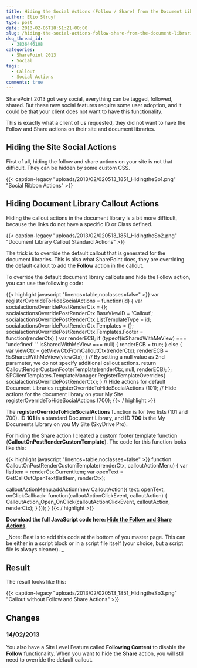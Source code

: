 ```yaml
---
title: Hiding the Social Actions (Follow / Share) from the Document Libraries in SharePoint 2013
author: Elio Struyf
type: post
date: 2013-02-05T18:51:21+00:00
slug: /hiding-the-social-actions-follow-share-from-the-document-libraries-in-sharepoint-2013/
dsq_thread_id:
  - 3836446108
categories:
  - SharePoint 2013
  - Social
tags:
  - Callout
  - Social Actions
comments: true
---
```


SharePoint 2013 got very social, everything can be tagged, followed, shared. But these new social features require some user adoption, and it could be that your client does not want to have this functionality.

This is exactly what a client of us requested, they did not want to have the Follow and Share actions on their site and document libraries.

## Hiding the Site Social Actions

First of all, hiding the follow and share actions on your site is not that difficult. They can be hidden by some custom CSS.

{{< caption-legacy "uploads/2013/02/020513_1851_HidingtheSo1.png" "Social Ribbon Actions" >}}

## Hiding Document Library Callout Actions

Hiding the callout actions in the document library is a bit more difficult, because the links do not have a specific ID or Class defined.

{{< caption-legacy "uploads/2013/02/020513_1851_HidingtheSo2.png" "Document Library Callout Standard Actions" >}}

The trick is to override the default callout that is generated for the document libraries. This is also what SharePoint does, they are overriding the default callout to add the **Follow** action in the callout.

To override the default document library callouts and hide the Follow action, you can use the following code:


{{< highlight javascript "linenos=table,noclasses=false" >}}
var registerOverrideToHideSocialActions = function(id) {
  var socialactionsOverridePostRenderCtx = {};
  socialactionsOverridePostRenderCtx.BaseViewID = 'Callout';
  socialactionsOverridePostRenderCtx.ListTemplateType = id;
  socialactionsOverridePostRenderCtx.Templates = {};
  socialactionsOverridePostRenderCtx.Templates.Footer = function(renderCtx) {
    var  renderECB;
    if (typeof(isSharedWithMeView) === 'undefined' '' isSharedWithMeView === null) {
      renderECB = true;
    } else {
      var viewCtx = getViewCtxFromCalloutCtx(renderCtx);
      renderECB = !isSharedWithMeView(viewCtx);
    }
    // By setting a null value as 2nd parameter, we do not specify additional callout actions.
    return CalloutRenderCustomFooterTemplate(renderCtx, null, renderECB);
  };
  SPClientTemplates.TemplateManager.RegisterTemplateOverrides( socialactionsOverridePostRenderCtx);
}
// Hide actions for default Document Libraries
registerOverrideToHideSocialActions (101);
// Hide actions for the document library on your My Site
registerOverrideToHideSocialActions (700);
{{< / highlight >}}


The **registerOverrideToHideSocialActions** function is for two lists (101 and 700). ID **101** is a standard Document Library, and ID **700** is the My Documents Library on you My Site (SkyDrive Pro).

For hiding the Share action I created a custom footer template function (**CalloutOnPostRenderCustomTemplate**). The code for this function looks like this:


{{< highlight javascript "linenos=table,noclasses=false" >}}
function CalloutOnPostRenderCustomTemplate(renderCtx, calloutActionMenu) {
  var listItem = renderCtx.CurrentItem;
  var openText = GetCallOutOpenText(listItem, renderCtx);

  calloutActionMenu.addAction(new CalloutAction({
    text: openText,
    onClickCallback: function(calloutActionClickEvent, calloutAction) {
      CalloutAction_Open_OnClick(calloutActionClickEvent, calloutAction, renderCtx);
    }
  }));
}
{{< / highlight >}}


**Download the full JavaScript code here: [Hide the Follow and Share Actions](uploads/2013/02/Hide-Follow-Share.js)**.

_Note: Best is to add this code at the bottom of you master page. This can be either in a script block or in a script file itself (your choice, but a script file is always cleaner).
_

## Result

The result looks like this:

{{< caption-legacy "uploads/2013/02/020513_1851_HidingtheSo3.png" "Callout without Follow and Share Actions" >}}

## Changes

### 14/02/2013

You also have a Site Level Feature called **Following Content** to disable the **Follow** functionality. When you want to hide the **Share** action, you will still need to override the default callout.